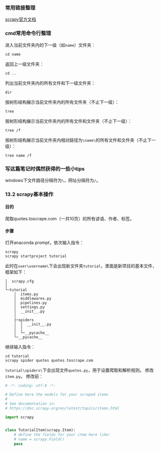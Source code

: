 ### 常用链接整理
[scrapy官方文档](https://doc.scrapy.org/en/latest/index.html)
### cmd常用命令行整理
进入当前文件夹内的下一级（如`name`）文件夹：
```
cd name
```
返回上一级文件夹：
```
cd ..
```
列出当前文件夹内的所有文件和下一级文件夹：
```
dir
```
按树形结构展示当前文件夹内的所有文件夹（不止下一级）：
```
tree
```
按树形结构展示当前文件夹内的所有文件和文件夹（不止下一级）：
```
tree /f
```
按树形结构展示当前文件夹内相对路径为`\name\`的所有文件和文件夹（不止下一级）：
```
tree name /f
```
### 写这篇笔记时偶然获得的一些小tips
windows下文件路径分隔符为`\`，网址分隔符为`/`。
### 13.2 scrapy基本操作
#### 目的
爬取quotes.toscrape.com（一共10页）的所有谚语、作者、标签。
#### 步骤
打开anaconda prompt，依次输入指令：
```
scrapy
scrapy startproject tutorial
```
此时在`user\username\`下会出现新文件夹`tutorial`，里面是新项目的基本文件，框架如下：
```
│  scrapy.cfg
│
└─tutorial
    │  items.py
    │  middlewares.py
    │  pipelines.py
    │  settings.py
    │  __init__.py
    │
    ├─spiders
    │  │  __init__.py
    │  │
    │  └─__pycache__
    └─__pycache__
```
继续输入指令：
```
cd tutorial
scrapy spider quotes quotes.toscrape.com
```
`tutorial\spiders\`下会出现文件`quotes.py`，用于设置爬取和解析规则。
修改`item.py`。
修改前：
```python
# -*- coding: utf-8 -*-

# Define here the models for your scraped items
#
# See documentation in:
# https://doc.scrapy.org/en/latest/topics/items.html

import scrapy


class TutorialItem(scrapy.Item):
    # define the fields for your item here like:
    # name = scrapy.Field()
    pass
```
